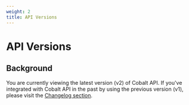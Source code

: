 ```yaml
---
weight: 2
title: API Versions
---
```


# API Versions

## Background

<aside class="success">
You are currently viewing the latest version (v2) of Cobalt API. If you've integrated with Cobalt API in the past
by using the previous version (v1), please visit the <a href="#changelog">Changelog section</a>.
</aside>
